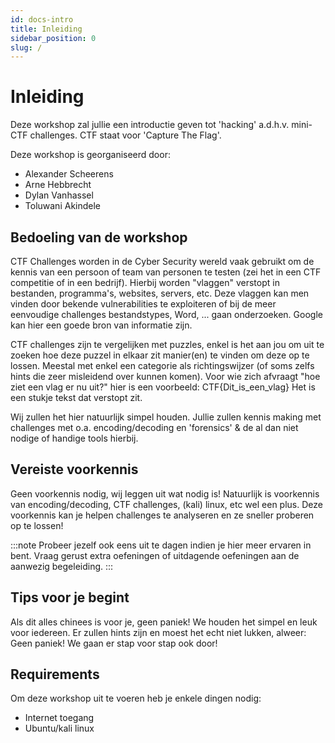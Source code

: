 ```yaml
---
id: docs-intro
title: Inleiding 
sidebar_position: 0
slug: /
---
```


Inleiding
==============
Deze workshop zal jullie een introductie geven tot 'hacking' a.d.h.v. mini-CTF challenges.
CTF staat voor 'Capture The Flag'.

Deze workshop is georganiseerd door:
- Alexander Scheerens
- Arne Hebbrecht
- Dylan Vanhassel
- Toluwani Akindele

Bedoeling van de workshop
---------------------------
CTF Challenges worden in de Cyber Security wereld vaak gebruikt om de kennis van een persoon of team van personen te testen (zei het in een CTF competitie of in een bedrijf). Hierbij worden "vlaggen" verstopt in bestanden, programma's, websites, servers, etc. Deze vlaggen kan men vinden door bekende vulnerabilities te exploiteren of bij de meer eenvoudige challenges bestandstypes, Word, ... gaan onderzoeken. Google kan hier een goede bron van informatie zijn.

CTF challenges zijn te vergelijken met puzzles, enkel is het aan jou om uit te zoeken hoe deze puzzel in elkaar zit manier(en) te vinden om deze op te lossen. Meestal met enkel een categorie als richtingswijzer (of soms zelfs hints die zeer misleidend over kunnen komen).
Voor wie zich afvraagt "hoe ziet een vlag er nu uit?" hier is een voorbeeld: CTF{Dit_is_een_vlag}
Het is een stukje tekst dat verstopt zit.

Wij zullen het hier natuurlijk simpel houden. 
Jullie zullen kennis making met challenges met o.a. encoding/decoding en 'forensics' & de al dan niet nodige of handige tools hierbij.

Vereiste voorkennis
-------------------
Geen voorkennis nodig, wij leggen uit wat nodig is!
Natuurlijk is voorkennis van encoding/decoding, CTF challenges, (kali) linux, etc wel een plus. Deze voorkennis kan je helpen challenges te analyseren en ze sneller proberen op te lossen!

:::note
Probeer jezelf ook eens uit te dagen indien je hier meer ervaren in bent. Vraag gerust extra oefeningen of uitdagende oefeningen aan de aanwezig begeleiding.
:::

Tips voor je begint 
---------------------
Als dit alles chinees is voor je, geen paniek!
We houden het simpel en leuk voor iedereen. Er zullen hints zijn en moest het echt niet lukken, alweer: Geen paniek! We gaan er stap voor stap ook door!

Requirements
-----------------
Om deze workshop uit te voeren heb je enkele dingen nodig:

* Internet toegang
* Ubuntu/kali linux 